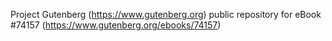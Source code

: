 Project Gutenberg (https://www.gutenberg.org) public repository for
eBook #74157 (https://www.gutenberg.org/ebooks/74157)
